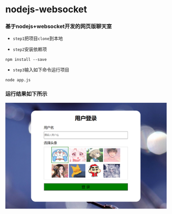 # nodejs-websocket

### 基于nodejs+websocket开发的网页版聊天室

+ `step1`把项目`clone`到本地

+ `step2`安装依赖项

```shell
npm install --save
```

+ `step3`输入如下命令运行项目

```shell
node app.js
```

### 运行结果如下所示

![avatar](wechatPng/1.png)
